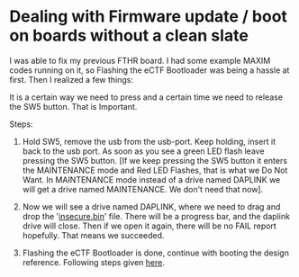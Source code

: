 # Dealing with Firmware update / boot on boards without a clean slate 

I was able to fix my previous FTHR board. I had some example MAXIM codes running on it, so Flashing the eCTF Bootloader was being a hassle at first. Then I realized a few things:

It is a certain way we need to press and a certain time we need to release the SW5 button. That is Important.

Steps:
1. Hold SW5, remove the usb from the usb-port. Keep holding, insert it back to the usb port. As soon as you see a green LED flash leave pressing the SW5 button. 
[If we keep pressing the SW5 button it enters the MAINTENANCE mode and Red LED Flashes, that is what we Do Not Want. In MAINTENANCE mode instead of a drive named DAPLINK we will get a drive named MAINTENANCE. We don't need that now].

2. Now we will see a drive named DAPLINK, where we need to drag and drop the '[insecure.bin](https://rules.ectf.mitre.org/_downloads/6176d2473ff417b11a757dd7967b19c2/insecure.bin)' file. There will be a progress bar, and the daplink drive will close. Then if we open it again, there will be no FAIL report hopefully. That means we succeeded. 

3. Flashing the eCTF Bootloader is done, continue with booting the design reference. Following steps given [here](https://github.com/SartJ/SEMO_eCTF_Notes/tree/main).
